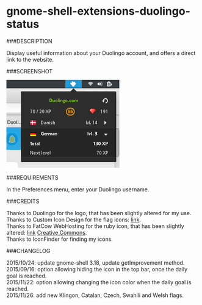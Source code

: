 # gnome-shell-extensions-duolingo-status

###DESCRIPTION

Display useful information about your Duolingo account, and offers a direct link to the website.

###SCREENSHOT

![screenshot](./screenshot.png)

###REQUIREMENTS

In the Preferences menu, enter your Duolingo username.

###CREDITS

Thanks to Duolingo for the logo, that has been slightly altered for my use.  
Thanks to Custom Icon Design for the flag icons: [link](http://www.customicondesign.com/).  
Thanks to FatCow WebHosting for the ruby icon, that has been slightly altered: [link](http://www.fatcow.com/free-icons/) [Creative Commons](http://creativecommons.org/licenses/by/3.0/us/).  
Thanks to IconFinder for finding my icons.  

###CHANGELOG

2015/10/24: update gnome-shell 3.18, update getImprovement method.  
2015/09/16: option allowing hiding the icon in the top bar, once the daily goal is reached.  
2015/11/22: option allowing changing the icon color when the daily goal is reached.  
2015/11/26: add new Klingon, Catalan, Czech, Swahili and Welsh flags.  
